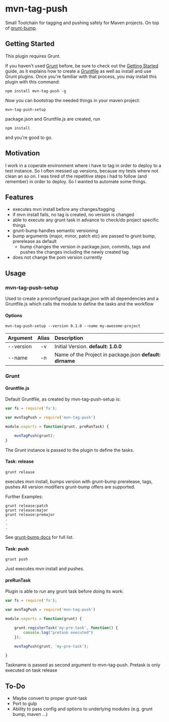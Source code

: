 # mvn-tag-push
Small Toolchain for tagging and pushing safely for Maven projects.
On top of [grunt-bump](https://github.com/vojtajina/grunt-bump).

## Getting Started
This plugin requires Grunt.

If you haven't used [Grunt](http://gruntjs.com/) before, be sure to check out the [Getting Started](http://gruntjs.com/getting-started) guide, as it explains how to create a [Gruntfile](http://gruntjs.com/sample-gruntfile) as well as install and use Grunt plugins. Once you're familiar with that process, you may install this plugin with this command:

```shell
npm install mvn-tag-push -g
```

Now you can bootstrap the needed things in your maven project:
```shell
mvn-tag-push-setup
```
package.json and Gruntfile.js are created, run
```shell
npm install
```
and you're good to go.

## Motivation
I work in a coperate environment where i have to tag in order to deploy to a test instance. So I often messed up versions, because my tests where not clean an so on.
I was tired of the repetitive steps i had to follow (and remember) in order to deploy. So I wanted to automate some things.


## Features
- executes mvn install before any changes/tagging
- if mvn install fails, no tag is created, no version is changed
- able to execute any grunt task in advance to check/do project specific things
- grunt-bump handles semantic versioning
- bump arguments (major, minor, patch etc) are passed to grunt bump, prerelease as default
    - bump changes the version in package.json, commits, tags and pushes the changes including the newly created tag 
- does not change the pom version currently


## Usage

### mvn-tag-push-setup
Used to create a preconfigrued package.json with all dependencies and a Gruntfile.js which calls the module to define the tasks and the workflow

#### Options

```shell
mvn-tag-push-setup --version 0.1.0 --name my-awesome-project
```

| Argument      | Alias           | Description  |
| ------------- |:-------------:|:-----|
| --version      | -v | Initial Version. **default: 1.0.0**  |
| --name      | -n      |   Name of the Project in package.json **default: dirname** |


### Grunt

#### Gruntfile.js
Default Gruntfile, as created by mvn-tag-push-setup is:
```js
var fs = require('fs');

var mvnTagPush = require('mvn-tag-push')

module.exports = function(grunt, preRunTask) {

    mvnTagPush(grunt);
}
```
The Grunt instance is passed to the plugin to define the tasks.

#### Task: release

```shell
grunt release
```
executes mvn install, bumps version with grunt-bump prerelease, tags, pushes
All version modifiers grunt-bump offers are supported.

Further Examples:
```shell
grunt release:patch
grunt release:major
grunt release:premajor
.
.
.
```
See [grunt-bump docs](https://github.com/vojtajina/grunt-bump/blob/master/README.md#usage-examples) for full list.

#### Task: push
```shell
grunt push
```
Just executes mvn install and pushes.

#### preRunTask
Plugin is able to run any grunt task before doing its work:
```js
var fs = require('fs');

var mvnTagPush = require('mvn-tag-push')

module.exports = function(grunt) {

    grunt.registerTask('my-pre-task', function() {
		console.log("pretask executed")
	});

    mvnTagPush(grunt, 'my-pre-task');

}
```
Taskname is passed as second argument to mvn-tag-push. Pretask is only executed on task release



## To-Do
- Maybe convert to proper grunt-task
- Port to gulp
- Ability to pass config and options to underlying modules (e.g. grunt bump, maven ...)
